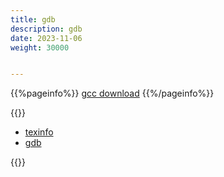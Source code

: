 ```yaml
---
title: gdb
description: gdb
date: 2023-11-06
weight: 30000


---
```

{{%pageinfo%}}
[gcc download](https://ftp.gnu.org/gnu/gcc/)
{{%/pageinfo%}}

{{<note>}}
<!---->

- [texinfo](https://ftp.gnu.org/gnu/texinfo/)
- [gdb](https://ftp.gnu.org/gnu/gdb/)




{{</note>}}
